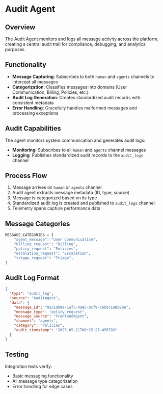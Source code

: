 # Audit Agent

## Overview

The Audit Agent monitors and logs all message activity across the platform, creating a central audit trail for compliance, debugging, and analytics purposes.

## Functionality

- **Message Capturing**: Subscribes to both `human` and `agents` channels to intercept all messages
- **Categorization**: Classifies messages into domains (User Communication, Billing, Policies, etc.)
- **Audit Log Generation**: Creates standardized audit records with consistent metadata
- **Error Handling**: Gracefully handles malformed messages and processing exceptions

## Audit Capabilities

The agent monitors system communication and generates audit logs:

- **Monitoring**: Subscribes to all `human` and `agents` channel messages
- **Logging**: Publishes standardized audit records to the `audit_logs` channel

## Process Flow

1. Message arrives on `human` or `agents` channel
2. Audit agent extracts message metadata (ID, type, source)
3. Message is categorized based on its type
4. Standardized audit log is created and published to `audit_logs` channel
5. Telemetry spans capture performance data

## Message Categories

```python
MESSAGE_CATEGORIES = {
    "agent_message": "User Communication",
    "billing_request": "Billing",
    "policy_request": "Policies",
    "escalation_request": "Escalation",
    "triage_request": "Triage",
}
```

## Audit Log Format

```json
{
  "type": "audit_log",
  "source": "AuditAgent",
  "data": {
    "message_id": "9a310b9a-1af5-4a8c-9cf9-c6b0c1a8580e",
    "message_type": "policy_request",
    "message_source": "FrontendAgent",
    "channel": "agents",
    "category": "Policies",
    "audit_timestamp": "2025-05-11T08:15:23.456789"
  }
}
```

## Testing

Integration tests verify:
- Basic messaging functionality
- All message type categorization
- Error handling for edge cases